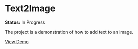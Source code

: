 Text2Image
==========

**Status:** In Progress

The project is a demonstration of how to add text to an image.

[View Demo](https://rawgit.com/lucasbrigida/Text2Image/master/index.html)